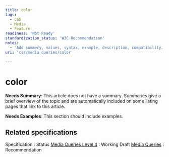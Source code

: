 ```yaml
---
title: color
tags:
  - CSS
  - Media
  - Feature
readiness: 'Not Ready'
standardization_status: 'W3C Recommendation'
notes:
  - 'Add summery, values, syntax, example, description, compatibility.'
uri: 'css/media queries/color'

---
```

# color

**Needs Summary**: This article does not have a summary. Summaries give a brief overview of the topic and are automatically included on some listing pages that link to this article.

**Needs Examples**: This section should include examples.

## Related specifications

Specification
:   Status
[Media Queries Level 4](http://www.w3.org/TR/mediaqueries-4/)
:   Working Draft
[Media Queries](http://www.w3.org/TR/css3-mediaqueries/)
:   Recommendation

